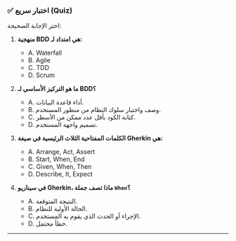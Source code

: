 ### ✅ اختبار سريع (Quiz)
اختر الإجابة الصحيحة:

1.  **منهجية BDD هي امتداد لـ:**
    * A. Waterfall
    * B. Agile
    * C. TDD
    * D. Scrum

2.  **ما هو التركيز الأساسي لـ BDD؟**
    * A. أداء قاعدة البيانات.
    * B. وصف واختبار سلوك النظام من منظور المستخدم.
    * C. كتابة الكود بأقل عدد ممكن من الأسطر.
    * D. تصميم واجهة المستخدم.

3.  **الكلمات المفتاحية الثلاث الرئيسية في صيغة Gherkin هي:**
    * A. Arrange, Act, Assert
    * B. Start, When, End
    * C. Given, When, Then
    * D. Describe, It, Expect

4.  **في سيناريو Gherkin، ماذا تصف جملة `When`؟**
    * A. النتيجة المتوقعة.
    * B. الحالة الأولية للنظام.
    * C. الإجراء أو الحدث الذي يقوم به المستخدم.
    * D. خطأ محتمل.

---